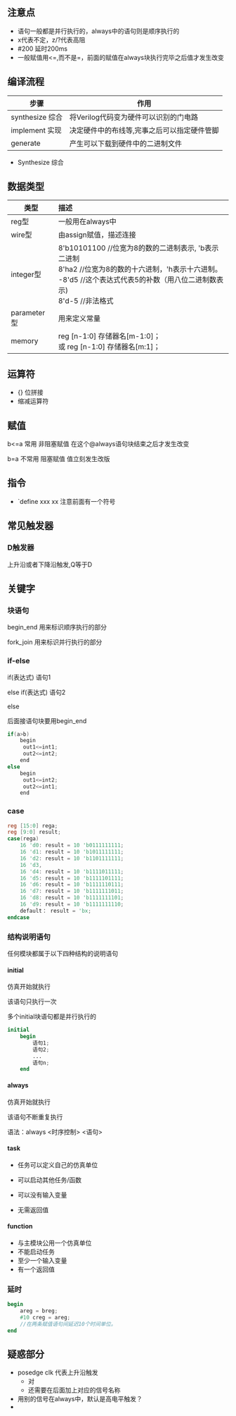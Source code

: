 ## 注意点

* 语句一般都是并行执行的，always中的语句则是顺序执行的
* x代表不定，z/?代表高阻
* #200 延时200ms
* 一般赋值用<=,而不是=，前面的赋值在always块执行完毕之后值才发生改变

## 编译流程

| 步骤            | 作用                                        |
| --------------- | ------------------------------------------- |
| synthesize 综合 | 将Verilog代码变为硬件可以识别的门电路       |
| implement 实现  | 决定硬件中的布线等,完事之后可以指定硬件管脚 |
| generate        | 产生可以下载到硬件中的二进制文件            |



* Synthesize 综合

## 数据类型

| 类型        | 描述                                                         |
| ----------- | :----------------------------------------------------------- |
| reg型       | 一般用在always中                                             |
| wire型      | 由assign赋值，描述连接                                       |
| integer型   | 8'b10101100 //位宽为8的数的二进制表示, 'b表示二进制<br/>8'ha2 //位宽为8的数的十六进制，'h表示十六进制。<br/>-8'd5 //这个表达式代表5的补数（用八位二进制数表示)<br/>8'd-5 //非法格式 |
| parameter型 | 用来定义常量                                                 |
| memory      | reg [n-1:0] 存储器名[m-1:0]；<br/>或 reg [n-1:0] 存储器名[m:1]； |

## 运算符

* {} 位拼接
* 缩减运算符

## 赋值

b<=a 常用 非阻塞赋值 在这个@always语句块结束之后才发生改变

b=a 不常用 阻塞赋值  值立刻发生改版

## 指令

* `define xxx  xx  注意前面有一个符号



## 常见触发器	

### D触发器

上升沿或者下降沿触发,Q等于D

## 关键字

### 块语句

begin_end 用来标识顺序执行的部分

fork_join 用来标识并行执行的部分

### if-else

if(表达式) 语句1

else if(表达式) 语句2

else

后面接语句块要用begin_end

```kotlin
if(a>b) 
    begin 
     out1<=int1; 
     out2<=int2; 
    end 
else 
    begin 
     out1<=int2; 
     out2<=int1; 
    end
```

### case

```verilog
reg [15:0] rega; 
reg [9:0] result;
case(rega)
    16 'd0: result = 10 'b0111111111; 
    16 'd1: result = 10 'b1011111111; 
    16 'd2: result = 10 'b1101111111; 
    16 'd3,  
    16 'd4: result = 10 'b1111011111; 
    16 'd5: result = 10 'b1111101111; 
    16 'd6: result = 10 'b1111110111; 
    16 'd7: result = 10 'b1111111011; 
    16 'd8: result = 10 'b1111111101; 
    16 'd9: result = 10 'b1111111110; 
    default： result = 'bx; 
endcase
```

### 结构说明语句

任何模块都属于以下四种结构的说明语句

#### initial

仿真开始就执行

该语句只执行一次

多个initial块语句都是并行执行的

```verilog
initial
    begin
        语句1;
        语句2;
        ...
        语句n;
    end
```



#### always

仿真开始就执行

该语句不断重复执行

语法：always <时序控制>  <语句>



#### task

* 任务可以定义自己的仿真单位

* 可以启动其他任务/函数

* 可以没有输入变量

* 无需返回值

#### function

* 与主模块公用一个仿真单位
* 不能启动任务
* 至少一个输入变量
* 有一个返回值





### 延时

```verilog
begin 
    areg = breg; 
    #10 creg = areg; 
    //在两条赋值语句间延迟10个时间单位。 
end
```



## 疑惑部分

* posedge clk 代表上升沿触发
  * 对
  * 还需要在后面加上对应的信号名称
* 用别的信号在always中，默认是高电平触发？
* 